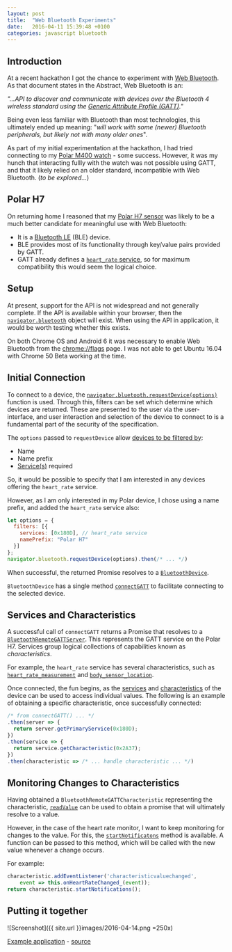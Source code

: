 ```yaml
---
layout: post
title:  "Web Bluetooth Experiments"
date:   2016-04-11 15:39:48 +0100
categories: javascript bluetooth
---
```

## Introduction

At a recent hackathon I got the chance to experiment with [Web Bluetooth](https://webbluetoothcg.github.io/web-bluetooth/). As that document states in the Abstract, Web Bluetooth is an:

*"...API to discover and communicate with devices over the Bluetooth 4 wireless standard using the [Generic Attribute Profile (GATT)](https://developer.bluetooth.org/TechnologyOverview/Pages/GATT.aspx)."*

Being even less familiar with Bluetooth than most technologies, this ultimately ended up meaning: "*will work with some (newer) Bluetooth peripherals, but likely not with many older ones*".

As part of my initial experimentation at the hackathon, I had tried connecting to my [Polar M400 watch](http://www.polar.com/uk-en/products/sport/M400) - some success. However, it was my hunch that interacting fullly with the watch was not possible using GATT, and that it likely relied on an older standard, incompatible with Web Bluetooth. (*to be explored...*)

## Polar H7

On returning home I reasoned that my [Polar H7 sensor](http://www.polar.com/uk-en/products/accessories/H7_heart_rate_sensor) was likely to be a much better candidate for meaningful use with Web Bluetooth:

*   It is a [Bluetooth LE](https://en.wikipedia.org/wiki/Bluetooth_low_energy) (BLE) device.
*   BLE provides most of its functionality through key/value pairs provided
    by GATT.
*   GATT already defines a [`heart_rate` service](https://developer.bluetooth.org/gatt/services/Pages/ServiceViewer.aspx?u=org.bluetooth.service.heart_rate.xml), so for maximum compatibility
    this would seem the logical choice.

## Setup

At present, support for the API is not widespread and not generally complete. If the API is available within your browser, then the [`navigator.bluetooth`](https://webbluetoothcg.github.io/web-bluetooth/#dom-navigator-bluetooth) object will exist. When using the API in application, it would be worth testing whether this exists.

On both Chrome OS and Android 6 it was necessary to enable Web Bluetooth from the [chrome://flags](chrome://flags) page. I was not able to get Ubuntu 16.04 with Chrome 50 Beta working at the time.

## Initial Connection

To connect to a device, the [`navigator.bluetooth.requestDevice(options)`](https://webbluetoothcg.github.io/web-bluetooth/#dom-bluetooth-requestdevice) function is used. Through this, filters can be set which determine which devices are returned. These are presented to the user via the user-interface, and user interaction and selection of the device to connect to is a fundamental part of the security of the specification.

The `options` passed to `requestDevice` allow [devices to be filtered by](https://webbluetoothcg.github.io/web-bluetooth/#matches-a-filter):

*   Name
*   Name prefix
*   [Service(s)](https://developer.bluetooth.org/gatt/services/Pages/ServicesHome.aspx) required

So, it would be possible to specify that I am interested in any devices offering the `heart_rate` service.

However, as I am only interested in my Polar device, I chose using a name prefix, and added the `heart_rate` service also:

```javascript
let options = {
  filters: [{
    services: [0x180D], // heart_rate service
    namePrefix: "Polar H7"
  }]
};
navigator.bluetooth.requestDevice(options).then(/* ... */)
```

When successful, the returned Promise resolves to a [`BluetoothDevice`](https://developer.mozilla.org/en-US/docs/Web/API/BluetoothDevice).

`BluetoothDevice` has a single method [`connectGATT`](https://developer.mozilla.org/en-US/docs/Web/API/BluetoothDevice/connectGATT) to facilitate connecting to the selected device.

## Services and Characteristics

A successful call of `connectGATT` returns a Promise that resolves to a [`BluetoothRemoteGATTServer`](https://developer.mozilla.org/en-US/docs/Web/API/BluetoothRemoteGATTServer). This represents the GATT service on the Polar H7. Services group logical collections of capabilities known as *characteristics*.

For example, the `heart_rate` service has several characteristics, such as [`heart_rate_measurement`](https://developer.bluetooth.org/gatt/characteristics/Pages/CharacteristicViewer.aspx?u=org.bluetooth.characteristic.heart_rate_measurement.xml) and [`body_sensor_location`](https://developer.bluetooth.org/gatt/characteristics/Pages/CharacteristicViewer.aspx?u=org.bluetooth.characteristic.body_sensor_location.xml).

Once connected, the fun begins, as the [services](https://learn.adafruit.com/introduction-to-bluetooth-low-energy/gatt#services) and [characteristics](https://learn.adafruit.com/introduction-to-bluetooth-low-energy/gatt#characteristics) of the device can be used to access individual values. The following is an example of obtaining a specific characteristic, once successfully connected:

```javascript
/* from connectGATT() ... */
.then(server => {
  return server.getPrimaryService(0x180D);
})
.then(service => {
  return service.getCharacteristic(0x2A37);
})
.then(characteristic => /* ... handle characteristic ... */)
```

## Monitoring Changes to Characteristics

Having obtained a `BluetoothRemoteGATTCharacteristic` representing the characteristic, [`readValue`](https://developer.mozilla.org/en-US/docs/Web/API/BluetoothRemoteGATTCharacteristic/readValue) can be used to obtain a promise that will ultimately resolve to a value.

However, in the case of the heart rate monitor, I want to keep monitoring for changes to the value. For this, the [`startNotificatons`](https://developer.mozilla.org/en-US/docs/Web/API/BluetoothRemoteGATTCharacteristic/startNotifications) method is available. A function can be passed to this method, which will be called with the new value whenever a change occurs.

For example:

```javascript
characteristic.addEventListener('characteristicvaluechanged',
    event => this.onHeartRateChanged_(event));
return characteristic.startNotifications();
```

## Putting it together

![Screenshot]({{ site.url }}images/2016-04-14.png =250x)

[Example application](https://plemont.github.io/apps/hrm/heartRate.html) - [source](https://github.com/plemont/plemont.github.io/tree/master/apps/hrm)
